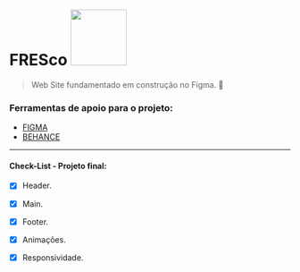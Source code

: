 # FRESco <img src="https://i.pinimg.com/originals/a9/c8/b8/a9c8b8bda377e08cfdaf21f988600592.gif" width="100px">

> Web Site fundamentado em construção no Figma.
📝
### Ferramentas de apoio para o projeto: 
- [FIGMA](https://www.figma.com/file/2M0kF40LUvHffMfAWdnzhR/Comida?type=design&t=03CThTaU7ri0Xts8-0)
- [BEHANCE](https://www.behance.net/gallery/86256605/Fresco)


---------

#### Check-List - Projeto final:
- [x] Header.
- [x] Main.
- [x] Footer.
- [x] Animações.
- [x] Responsividade.

